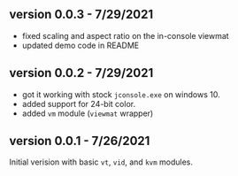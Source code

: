 
## version 0.0.3 - 7/29/2021

- fixed scaling and aspect ratio on the in-console viewmat
- updated demo code in README

## version 0.0.2 - 7/29/2021

- got it working with stock `jconsole.exe` on windows 10.
- added support for 24-bit color.
- added `vm` module (`viewmat` wrapper)

## version 0.0.1 - 7/26/2021

Initial verision with basic `vt`, `vid`, and `kvm` modules.
